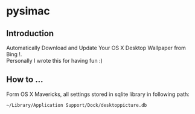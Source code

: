 # pysimac
## Introduction
Automatically Download and Update Your OS X Desktop Wallpaper from Bing !.  
Personally I wrote this for having fun :)
## How to ...
Form OS X Mavericks, all settings stored in sqlite library in following
path:

`~/Library/Application Support/Dock/desktoppicture.db`

